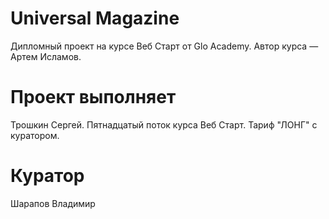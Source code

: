 # Universal Magazine

Дипломный проект на курсе Веб Старт от Glo Academy. Автор курса — Артем Исламов.

# Проект выполняет

Трошкин Сергей. Пятнадцатый поток курса Веб Старт. Тариф "ЛОНГ" с куратором.

# Куратор

Шарапов Владимир
